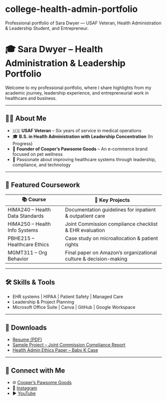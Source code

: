 # college-health-admin-portfolio
Professional portfolio of Sara Dwyer — USAF Veteran, Health Administration &amp; Leadership Student, and Entrepreneur.

# 🎓 Sara Dwyer – Health Administration & Leadership Portfolio

Welcome to my professional portfolio, where I share highlights from my academic journey, leadership experience, and entrepreneurial work in healthcare and business.

---

## 🧍‍♀️ About Me

- 🇺🇸 **USAF Veteran** – Six years of service in medical operations
- 🎓 **B.S. in Health Administration with Leadership Concentration** (In Progress)
- 💼 **Founder of Cooper’s Pawsome Goods** – An e-commerce brand focused on pet wellness
- 🏥 Passionate about improving healthcare systems through leadership, compliance, and technology

---

## 📘 Featured Coursework

| 📚 Course | 📄 Key Projects |
|----------|----------------|
| HIMA240 – Health Data Standards | Documentation guidelines for inpatient & outpatient care |
| HIMA250 – Health Info Systems | Joint Commission compliance checklist & EHR evaluation |
| PBHE215 – Healthcare Ethics | Case study on microallocation & patient rights |
| MGMT311 – Org Behavior | Final paper on Amazon’s organizational culture & decision-making |

---

## 🛠️ Skills & Tools

- EHR systems | HIPAA | Patient Safety | Managed Care
- Leadership & Project Planning
- Microsoft Office Suite | Canva | GitHub | Google Workspace

---

## 📎 Downloads

- [Resume (PDF)](link-to-uploaded-resume)
- [Sample Project – Joint Commission Compliance Report](link-to-uploaded-file)
- [Health Admin Ethics Paper – Baby K Case](link-to-uploaded-paper)

---

## 🔗 Connect with Me

- 🌐 [Cooper’s Pawsome Goods](https://www.cooperspawsomegoods.com)
- 📸 [Instagram](https://www.instagram.com/cooperspawsomegoods)
- ▶️ [YouTube](https://www.youtube.com/@CoopersPawsomeGoods)
